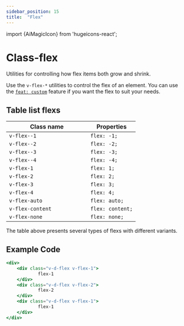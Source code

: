 ```yaml
---
sidebar_position: 15
title:  "Flex"
---
```


import {AiMagicIcon} from 'hugeicons-react';

# Class-flex <AiMagicIcon className='icon' />

Utilities for controlling how flex items both grow and shrink.

Use the `v-flex-*` utilities to control the flex of an element.
You can use <br /> the [`feat: custom`](/docs/Core-Features/V-custom.md) feature if you want the flex to suit your needs.

## Table list flexs

| Class name  | Properties |
|---------------------|-------------------|
| `v-flex--1			`      | `flex: -1;` | 
| `v-flex--2			`      | `flex: -2;` | 
| `v-flex--3			`      | `flex: -3;` | 
| `v-flex--4			`      | `flex: -4;` | 
| `v-flex-1			`      | `flex: 1;` | 
| `v-flex-2			`      | `flex: 2;` | 
| `v-flex-3			`      | `flex: 3;` | 
| `v-flex-4			`      | `flex: 4;` | 
| `v-flex-auto			`      | `flex: auto;` | 
| `v-flex-content			`      | `flex: content;` | 
| `v-flex-none			`      | `flex: none;` | 

The table above presents several types of flexs with different variants.

## Example Code
``` jsx title="index.html"
<div>
    <div class="v-d-flex v-flex-1">
            flex-1
    </div>
    <div class="v-d-flex v-flex-2">
            flex-2
    </div>
    <div class="v-d-flex v-flex-1">
            flex-1
    </div>
</div>
```